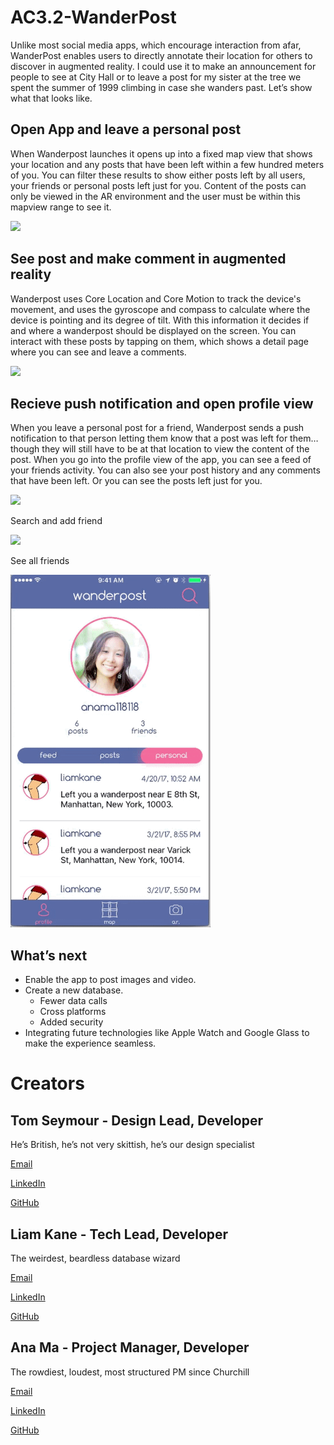 # AC3.2-WanderPost

Unlike most social media apps, which encourage interaction from afar, WanderPost enables users to directly annotate their location for others to discover in augmented reality. I could use it to make an announcement for people to see at City Hall or to leave a post for my sister at the tree we spent the summer of 1999 climbing in case she wanders past. Let’s show what that looks like.

## Open App and leave a personal post

When Wanderpost launches it opens up into a fixed map view that shows your location and any posts that have been left within a few hundred meters of you. You can filter these results to show either posts left by all users,  your friends or personal posts left just for you. Content of the posts can only be viewed in the AR environment and the user must be within this mapview range to see it.

<img src="https://github.com/C4Q/AC3.2-WanderPost/blob/userInterface-AM-/Media/New/Open%20App%20and%20leave%20a%20personal%20post.gif" width="320" />

## See post and make comment in augmented reality

Wanderpost uses Core Location and Core Motion to track the device's movement, and uses the gyroscope and compass to calculate where the device is pointing and its degree of tilt. With this information it decides if and where a wanderpost should be displayed on the screen.
You can interact with these posts by tapping on them, which shows a detail page where you can see and leave a comments. 

<img src="https://github.com/C4Q/AC3.2-WanderPost/blob/userInterface-AM-/Media/New/Comment%20in%20Augmented%20Reality.gif" width="320" />

## Recieve push notification and open profile view

When you leave a personal post for a friend, Wanderpost sends a push notification to that person letting them know that a post was left for them… though they will still have to be at that location to view the content of the post.
When you go into the profile view of the app, you can see a feed of your friends activity. You can also see your post history and any comments that have been left. Or you can see the posts left just for you.

<img src="https://github.com/C4Q/AC3.2-WanderPost/blob/userInterface-AM-/Media/New/Recieve%20push%20notification%20and%20open%20profile%20view.gif" width="320" />

Search and add friend

<img src="https://github.com/C4Q/AC3.2-WanderPost/blob/userInterface-AM-/Media/New/Search%20and%20add%20friend.gif" width="320" />

See all friends

<img src="https://github.com/C4Q/AC3.2-WanderPost/blob/userInterface-AM-/Media/New/See%20all%20and%20new%20friends.gif" width="320" />

## What’s next
- Enable the app to post images and video.
- Create a new database.
    - Fewer data calls
    - Cross platforms
    - Added security
- Integrating future technologies like Apple Watch and Google Glass to make the experience seamless.

# Creators

## Tom Seymour - Design Lead, Developer

He’s British, he’s not very skittish, he’s our design specialist

[Email](tomseymour44@gmail.com)

[LinkedIn](https://www.linkedin.com/in/tomseymour44/)

[GitHub](https://github.com/seymotom)

## Liam Kane - Tech Lead, Developer

The weirdest, beardless database wizard

[Email](liamdkane@gmail.com)

[LinkedIn](https://www.linkedin.com/in/liam-kane/)

[GitHub](https://github.com//liam-kane)


## Ana Ma - Project Manager, Developer

The rowdiest, loudest, most structured PM since Churchill

[Email](anama118118@gmail.com)

[LinkedIn](https://www.linkedin.com/in/anama118118/)

[GitHub](https://github.com/anama118118)

